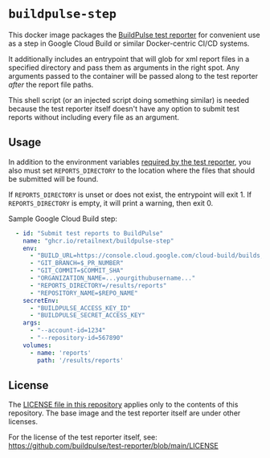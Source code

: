 # `buildpulse-step`

This docker image packages the
[BuildPulse test reporter](https://github.com/buildpulse/test-reporter) for
convenient use as a step in Google Cloud Build or similar Docker-centric
CI/CD systems.

It additionally includes an entrypoint that will glob for xml report files
in a specified directory and pass them as arguments in the right spot. Any
arguments passed to the container will be passed along to the test reporter
_after_ the report file paths.

This shell script (or an injected script doing something similar) is needed
because the test reporter itself doesn't have any option to submit test
reports without including every file as an argument.

## Usage

In addition to the environment variables
[required by the test reporter](https://github.com/buildpulse/test-reporter?tab=readme-ov-file#other-ci-providers--standalone-usage),
you also must set `REPORTS_DIRECTORY` to the location where the files that
should be submitted will be found.

If `REPORTS_DIRECTORY` is unset or does not exist, the entrypoint will exit 1.
If `REPORTS_DIRECTORY` is empty, it will print a warning, then exit 0.

Sample Google Cloud Build step:

```yaml
  - id: "Submit test reports to BuildPulse"
    name: "ghcr.io/retailnext/buildpulse-step"
    env:
      - "BUILD_URL=https://console.cloud.google.com/cloud-build/builds;region=${LOCATION}/${BUILD_ID}?project=${PROJECT_ID}"
      - "GIT_BRANCH=$_PR_NUMBER"
      - "GIT_COMMIT=$COMMIT_SHA"
      - "ORGANIZATION_NAME=...yourgithubusername..."
      - "REPORTS_DIRECTORY=/results/reports"
      - "REPOSITORY_NAME=$REPO_NAME"
    secretEnv:
      - "BUILDPULSE_ACCESS_KEY_ID"
      - "BUILDPULSE_SECRET_ACCESS_KEY"
    args:
      - "--account-id=1234"
      - "--repository-id=567890"
    volumes:
      - name: 'reports'
        path: '/results/reports'
```

## License

The [LICENSE file in this repository](./LICENSE) applies only to the contents
of this repository. The base image and the test reporter itself are under
other licenses.

For the license of the test reporter itself, see:
https://github.com/buildpulse/test-reporter/blob/main/LICENSE
